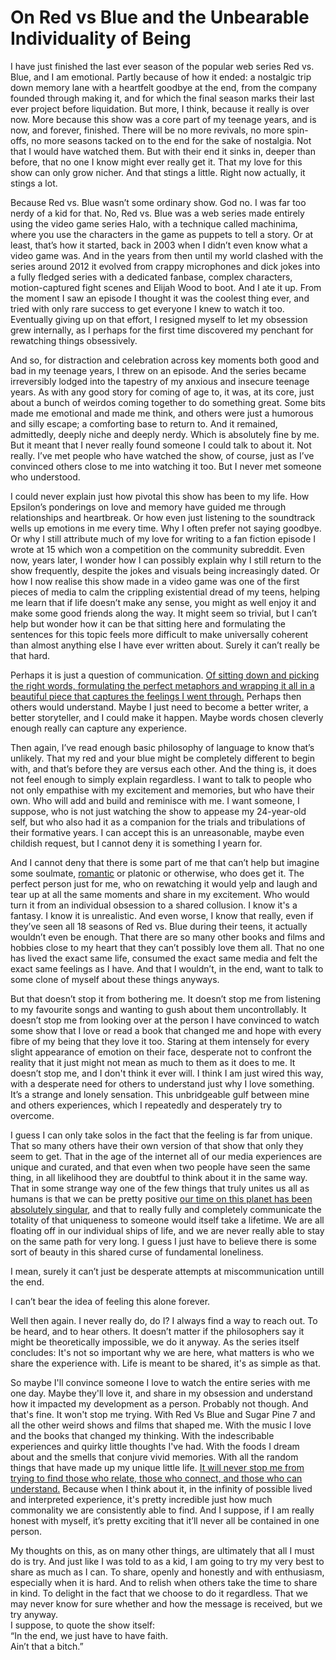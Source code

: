 # On Red vs Blue and the Unbearable Individuality of Being

I have just finished the last ever season of the popular web series Red vs. Blue, and I am emotional. Partly because of how it ended: a nostalgic trip down memory lane with a heartfelt goodbye at the end, from the company founded through making it, and for which the final season marks their last ever project before liquidation. But more, I think, because it really is over now. More because this show was a core part of my teenage years, and is now, and forever, finished. There will be no more revivals, no more spin-offs, no more seasons tacked on to the end for the sake of nostalgia. Not that I would have watched them. But with their end it sinks in, deeper than before, that no one I know might ever really get it. That my love for this show can only grow nicher. And that stings a little. Right now actually, it stings a lot.

Because Red vs. Blue wasn’t some ordinary show. God no. I was far too nerdy of a kid for that. No, Red vs. Blue was a web series made entirely using the video game series Halo, with a technique called machinima, where you use the characters in the game as puppets to tell a story. Or at least, that’s how it started, back in 2003 when I didn’t even know what a video game was. And in the years from then until my world clashed with the series around 2012 it evolved from crappy microphones and dick jokes into a fully fledged series with a dedicated fanbase, complex characters, motion-captured fight scenes and Elijah Wood to boot. And I ate it up. From the moment I saw an episode I thought it was the coolest thing ever, and tried with only rare success to get everyone I knew to watch it too. Eventually giving up on that effort, I resigned myself to let my obsession grew internally, as I perhaps for the first time discovered my penchant for rewatching things obsessively.

And so, for distraction and celebration across key moments both good and bad in my teenage years, I threw on an episode. And the series became irreversibly lodged into the tapestry of my anxious and insecure teenage years. As with any good story for coming of age to, it was, at its core, just about a bunch of weirdos coming together to do something great. Some bits made me emotional and made me think, and others were just a humorous and silly escape; a comforting base to return to. And it remained, admittedly, deeply niche and deeply nerdy. Which is absolutely fine by me. But it meant that I never really found someone I could talk to about it. Not really. I’ve met people who have watched the show, of course, just as I’ve convinced others close to me into watching it too. But I never met someone who understood.

I could never explain just how pivotal this show has been to my life. How Epsilon’s ponderings on love and memory have guided me through relationships and heartbreak. Or how even just listening to the soundtrack wells up emotions in me every time. Why I often prefer not saying goodbye. Or why I still attribute much of my love for writing to a fan fiction episode I wrote at 15 which won a competition on the community subreddit. Even now, years later, I wonder how I can possibly explain why I still return to the show frequently, despite the jokes and visuals being increasingly dated. Or how I now realise this show made in a video game was one of the first pieces of media to calm the crippling existential dread of my teens, helping me learn that if life doesn’t make any sense, you might as well enjoy it and make some good friends along the way. It might seem so trivial, but I can’t help but wonder how it can be that sitting here and formulating the sentences for this topic feels more difficult to make universally coherent than almost anything else I have ever written about. Surely it can’t really be that hard.

Perhaps it is just a question of communication. <a href="previews/OWAO.md" class="expand-essay">Of sitting down and picking the right words, formulating the perfect metaphors and wrapping it all in a beautiful piece that captures the feelings I went through.</a> Perhaps then others would understand. Maybe I just need to become a better writer, a better storyteller, and I could make it happen. Maybe words chosen cleverly enough really can capture any experience.

Then again, I’ve read enough basic philosophy of language to know that’s unlikely. That my red and your blue might be completely different to begin with, and that’s before they are versus each other. And the thing is, it does not feel enough to simply explain regardless. I want to talk to people who not only empathise with my excitement and memories, but who have their own. Who will add and build and reminisce with me. I want someone, I suppose, who is not just watching the show to appease my 24-year-old self, but who also had it as a companion for the trials and tribulations of their formative years. I can accept this is an unreasonable, maybe even childish request, but I cannot deny it is something I yearn for.

And I cannot deny that there is some part of me that can’t help but imagine some soulmate, <a href="previews/OLP.md" class="expand-essay">romantic</a> or platonic or otherwise, who does get it. The perfect person just for me, who on rewatching it would yelp and laugh and tear up at all the same moments and share in my excitement. Who would turn it from an individual obsession to a shared collusion. I know it's a fantasy. I know it is unrealistic. And even worse, I know that really, even if they’ve seen all 18 seasons of Red vs. Blue during their teens, it actually wouldn’t even be enough. That there are so many other books and films and hobbies close to my heart that they can’t possibly love them all. That no one has lived the exact same life, consumed the exact same media and felt the exact same feelings as I have. And that I wouldn’t, in the end, want to talk to some clone of myself about these things anyways. 

But that doesn’t stop it from bothering me. It doesn’t stop me from listening to my favourite songs and wanting to gush about them uncontrollably. It doesn’t stop me from looking over at the person I have convinced to watch some show that I love or read a book that changed me and hope with every fibre of my being that they love it too. Staring at them intensely for every slight appearance of emotion on their face, desperate not to confront the reality that it just might not mean as much to them as it does to me. It doesn’t stop me, and I don't think it ever will. I think I am just wired this way, with a desperate need for others to understand just why I love something. It’s a strange and lonely sensation. This unbridgeable gulf between mine and others experiences, which I repeatedly and desperately try to overcome.

I guess I can only take solos in the fact that the feeling is far from unique. That so many others have their own version of that show that only they seem to get. That in the age of the internet all of our media experiences are unique and curated, and that even when two people have seen the same thing, in all likelihood they are doubtful to think about it in the same way. That in some strange way one of the few things that truly unites us all as humans is that we can be pretty positive <a href="previews/OHMAN.md" class="expand-essay">our time on this planet has been absolutely singular</a>, and that to really fully and completely communicate the totality of that uniqueness to someone would itself take a lifetime. We are all floating off in our individual ships of life, and we are never really able to stay on the same path for very long. I guess I just have to believe there is some sort of beauty in this shared curse of fundamental loneliness.

I mean, surely it can’t just be desperate attempts at miscommunication untill the end.

I can’t bear the idea of feeling this alone forever.

Well then again. I never really do, do I? I always find a way to reach out. To be heard, and to hear others. It doesn’t matter if the philosophers say it might be theoretically impossible, we do it anyway. As the series itself concludes: It's not so important why we are here, what matters is who we share the experience with. Life is meant to be shared, it's as simple as that.

So maybe I'll convince someone I love to watch the entire series with me one day. Maybe they'll love it, and share in my obsession and understand how it impacted my development as a person. Probably not though. And that's fine. It won't stop me trying. With Red Vs Blue and Sugar Pine 7 and all the other weird shows and films that shaped me. With the music I love and the books that changed my thinking. With the indescribable experiences and quirky little thoughts I've had. With the foods I dream about and the smells that conjure vivid memories. With all the random things that have made up my unique little life. <a href="previews/OCCBP.md" class="expand-essay">It will never stop me from trying to find those who relate, those who connect, and those who can understand.</a> Because when I think about it, in the infinity of possible lived and interpreted experience, it's pretty incredible just how much commonality we are consistently able to find. And I suppose, if I am really honest with myself, it’s pretty exciting that it’ll never all be contained in one person.

My thoughts on this, as on many other things, are ultimately that all I must do is try. And just like I was told to as a kid, I am going to try my very best to share as much as I can. To share, openly and honestly and with enthusiasm, especially when it is hard. And to relish when others take the time to share in kind. To delight in the fact that we choose to do it regardless. That we may never know for sure whether and how the message is received, but we try anyway.  
I suppose, to quote the show itself:  
“In the end, we just have to have faith.  
Ain’t that a bitch.”